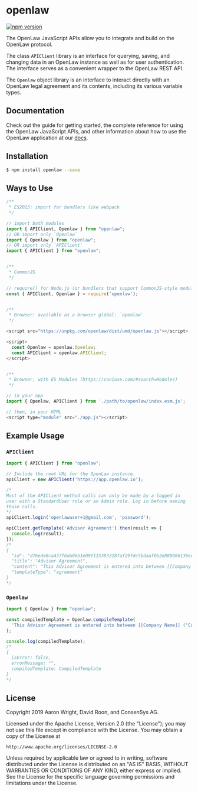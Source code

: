 # openlaw

[![npm version](https://badge.fury.io/js/openlaw.svg)](https://badge.fury.io/js/openlaw)

The OpenLaw JavaScript APIs allow you to integrate and build on the OpenLaw protocol.

The class `APIClient` library is an interface for querying, saving, and changing data in an OpenLaw instance as well as for user authentication. The interface serves as a convenient wrapper to the OpenLaw REST API.

The `Openlaw` object library is an interface to interact directly with an OpenLaw legal agreement and its contents, including its various variable types.

## Documentation

Check out the guide for getting started, the complete reference for using the OpenLaw JavaScript APIs, and other information about how to use the OpenLaw application at our [docs](https://docs.openlaw.io/).

## Installation

```sh
$ npm install openlaw --save
```

## Ways to Use

```js
/**
 * ES2015: import for bundlers like webpack
 */

// import both modules
import { APIClient, Openlaw } from "openlaw";
// OR import only `Openlaw`
import { Openlaw } from "openlaw";
// OR import only `APIClient`
import { APIClient } from "openlaw";


/**
 * CommonJS
 */

// require() for Node.js (or bundlers that support CommonJS-style modules)
const { APIClient, Openlaw } = require('openlaw');


/**
 * Browser: available as a browser global: `openlaw`
 */

<script src="https://unpkg.com/openlaw/dist/umd/openlaw.js"></script>

<script>
  const Openlaw = openlaw.Openlaw;
  const APIClient = openlaw.APIClient;
</script>


/**
 * Browser, with ES Modules (https://caniuse.com/#search=Modules)
 */

// in your app
import { Openlaw, APIClient } from './path/to/openlaw/index.esm.js';

// then, in your HTML
<script type="module" src="./app.js"></script>
```

## Example Usage

### `APIClient`

```js
import { APIClient } from "openlaw";

// Include the root URL for the OpenLaw instance.
apiClient = new APIClient('https://app.openlaw.io');

/*
Most of the APIClient method calls can only be made by a logged in
user with a StandardUser role or an Admin role. Log in before making
those calls.
*/
apiClient.login('openlawuser+1@gmail.com', 'password');

apiClient.getTemplate('Advisor Agreement').then(result => {
  console.log(result);
});
/*
{
  "id": "d76ede8ca437f6da06b1e09f115393318faf29fdc5bdaaf0b2e889886136edf4",
  "title": "Advisor Agreement",
  "content": "This Advisor Agreement is entered into between [[Company Name: Text]] (\"Corporation\") and [[Advisor Name]] (\"Advisor\") as of [[Effective Date: Date]] (\"Effective Date\"). Company and Advisor agree as follows:  \n\n^ **Services**. Advisor agrees to consult with and advise Company from time to time, at Company's request (the \"Services\"). {{No Services \"Do you want to limit the advisor's services?\"  While this Agreement is is effect, Advisor will not provide services to any company active in the field of [[Noncompete Field \"What field should the advisor not participate in?\"]].}}\n\n...**COMPANY:**\n[[Company Signatory Email: Identity]]\n\n___________________\nName:  [[Company Signatory]]\nAddress:  [[Company Address: Address]]\n\n\n**ADVISOR:**\n[[Advisor Email: Identity]]\n\n___________________\nName [[Advisor Name]]      \nAddress: [[Advisor Address: Address]]\n",
  "templateType": "agreement"
}
*/
```

### `Openlaw`

```js
import { Openlaw } from "openlaw";

const compiledTemplate = Openlaw.compileTemplate(
  'This Advisor Agreement is entered into between [[Company Name]] ("Corporation") and [[Advisor Name]] ("Advisor") as of [[Effective Date: Date]] ("Effective Date"). Company and Advisor agree as follows: \n\n^**Services**. Advisor agrees to consult with and advise Company from time to time, at Company\'s request (the "Services").'
);

console.log(compiledTemplate);
/*
{
  isError: false,
  errorMessage: "",
  compiledTemplate: CompiledTemplate
}
*/
```

## License

Copyright 2019 Aaron Wright, David Roon, and ConsenSys AG.

Licensed under the Apache License, Version 2.0 (the "License");
you may not use this file except in compliance with the License.
You may obtain a copy of the License at

    http://www.apache.org/licenses/LICENSE-2.0

Unless required by applicable law or agreed to in writing, software
distributed under the License is distributed on an "AS IS" BASIS,
WITHOUT WARRANTIES OR CONDITIONS OF ANY KIND, either express or implied.
See the License for the specific language governing permissions and
limitations under the License.